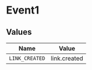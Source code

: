 # Event1


## Values

| Name           | Value          |
| -------------- | -------------- |
| `LINK_CREATED` | link.created   |